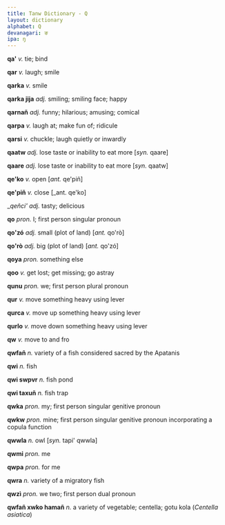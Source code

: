```yaml
---
title: Tanw Dictionary - Q
layout: dictionary
alphabet: Q
devanagari: ङ
ipa: ŋ
---
```


__qa'__	_v._	tie; bind		


__qar__	_v._	laugh; smile		


__qarka__	_v._	smile		


__qarka jija__	_adj._	smiling; smiling face; happy		


__qarnañ__	_adj._	funny; hilarious; amusing; comical		


__qarpa__	_v._	laugh at; make fun of; ridicule		


__qarsi__	_v._	chuckle; laugh quietly or inwardly		


__qaatw__	_adj._	lose taste or inability to eat more	[_syn._	qaare]


__qaare__	_adj._	lose taste or inability to eat more	[_syn._	qaatw]


__qe'ko__	_v._	open	[_ant._	qe'piñ]


__qe'piñ__	_v._	close	[_ant.	qe'ko]


__qeñci'_	_adj._	tasty; delicious		


__qo__	_pron._	I; first person singular pronoun		


__qo'zó__	_adj._	small (plot of land)	[_ant._	qo'rò]


__qo'rò__	_adj._	big (plot of land)	[_ant._	qo'zó]


__qoya__	_pron._	something else		


__qoo__	_v._	get lost; get missing; go astray		


__qunu__	_pron._	we; first person plural pronoun		


__qur__	_v._	move something heavy using lever		


__qurca__	_v._	move up something heavy using lever		


__qurlo__	_v._	move down something heavy using lever		


__qw__	_v._	move to and fro		


__qwfañ__	_n._	variety of a fish considered sacred by the Apatanis		


__qwi__	_n._	fish		


__qwi swpvr__	_n._	fish pond		


__qwi taxuñ__	_n._	fish trap		


__qwka__	_pron._	my; first person singular genitive pronoun		


__qwkw__	_pron._	mine; first person singular genitive pronoun incorporating a copula function		


__qwwla__	_n._	owl	[_syn._	tapi' qwwla]


__qwmi__	_pron._	me		


__qwpa__	_pron._	for me		


__qwra__	_n._	variety of a migratory fish		


__qwzì__	_pron._	we two; first person dual pronoun


__qwfañ xwko hamañ__	_n._	a variety of vegetable; centella; gotu kola (_Centella asiatica_)
